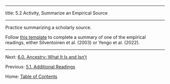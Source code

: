 ----------

title: 5.2 Activity, Summarize an Empirical Source

----------

Practice summarizing a scholarly source.

Follow [this template](../materials/template_summary_empirical_source.md) to complete a summary of one of the empirical readings, either Silventoinen et al. (2003) or Yengo et al. (2022).

--------

Next: [6.0. Ancestry: What It Is and Isn't](../ch06/6.0_ancestry_what_it_is_and_isnt.md)

Previous: [5.1. Additional Readings](5.1_readings.md)

Home: [Table of Contents](../README.md)
